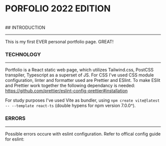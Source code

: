 # PORFOLIO 2022 EDITION

<br>
## INTRODUCTION

---

This is my first EVER personal portfolio page. GREAT!

### TECHNOLOGY

---

Portfolio is a React static web page, which utilizes Tailwind.css, PostCSS transpiler, Typescript as a superset of JS. For CSS I've used CSS module configuration, linter and formatter used are Prettier and ESlint. To make ESlit and Prettier work together the following dependancy is needed: https://github.com/prettier/eslint-config-prettier#installation

For study purposes I've used Vite as bundler, using `npm create vite@latest -- --template react-ts` (double hypens for npm version 7.0.0^).

### ERRORS

---

Possible errors occure with eslint configuration. Refer to offical config guide for eslint:
